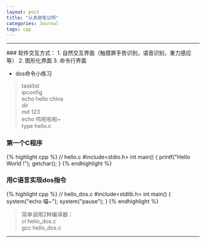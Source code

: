 ```yaml
---
layout: post
title: "认真做笔记啊"
categories: Journal
tags: cpp
---
```

<hr/>
### 软件交互方式：
1. 自然交互界面（触摸屏手势识别，语音识别，重力感应等）
2. 图形化界面
3. 命令行界面

* dos命令小练习
> tasklist  
> ipconfig  
> echo hello china  
> dir  
> md 123  
> echo 呜啦啦啦~  
> type hello.c
 
### 第一个C程序
{% highlight cpp %}
// hello.c
#include<stdio.h>
int main()
{
	printf("Hello World !");
	getchar();
}
{% endhighlight %}

### 用C语言实现dos指令
{% highlight cpp %}
// hello_dos.c
#include<stdlib.h>
int main()
{
	system("echo 喵~");
	system("pause");
}
{% endhighlight %}
> 简单调用2种编译器：  
> cl hello_dos.c  
> gcc hello_dos.c
<hr/>
